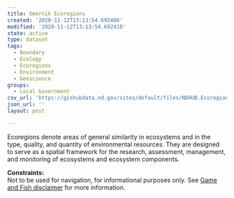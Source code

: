 ```yaml
---
title: Omernik Ecoregions
created: '2020-11-12T13:13:54.692400'
modified: '2020-11-12T13:13:54.692410'
state: active
type: dataset
tags:
  - Boundary
  - Ecology
  - Ecoregions
  - Environment
  - Geoscience
groups:
  - Local Government
csv_url: 'https://gishubdata.nd.gov/sites/default/files/NDHUB.Ecoregions_Omernik.csv'
json_url: ''
layout: post

---
```

<p>Ecoregions denote areas of general similarity in ecosystems and in the type, quality, and quantity of environmental resources. They are designed to serve as a spatial framework for the research, assessment, management, and monitoring of ecosystems and ecosystem components.</p>
<p><strong>Constraints:</strong><br />
Not to be used for navigation, for informational purposes only. See <a href="/game-and-fish-department-disclaimer">Game and Fish disclaimer</a> for more information.</p>

